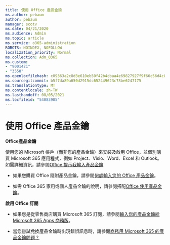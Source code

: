 ```yaml
---
title: 使用 Office 產品金鑰
ms.author: pebaum
author: pebaum
manager: scotv
ms.date: 04/21/2020
ms.audience: Admin
ms.topic: article
ms.service: o365-administration
ROBOTS: NOINDEX, NOFOLLOW
localization_priority: Normal
ms.collection: Adm_O365
ms.custom:
- "9001421"
- "3550"
ms.openlocfilehash: c09363a2c8d3e610eb50f42b4cbaa4e69827927f9f66c56d4c88b7ede3d85126
ms.sourcegitcommit: b5f7da89a650d2915dc652449623c78be6247175
ms.translationtype: MT
ms.contentlocale: zh-TW
ms.lasthandoff: 08/05/2021
ms.locfileid: "54083905"
---
```

# <a name="using-office-product-keys"></a>使用 Office 產品金鑰

**Office產品金鑰**

使用您的 Microsoft 帳戶（而非您的產品金鑰）來安裝及啟用 Office，並個別購買 Microsoft 365 應用程式，例如 Project、Visio、Word、Excel 和 Outlook。 如需詳細資訊，請參閱[Office 提示我輸入產品金鑰](https://support.office.com/article/12a5763a-d45c-4685-8c95-a44500213759?ui=en-US&rs=en-US&ad=US#bkmk_promptforpkey)

- 如果您購買 Office 隨附產品金鑰，請參閱[何處輸入您的 Office 產品金鑰](https://support.office.com/article/Where-to-enter-your-Office-product-key-0a82e5ae-739e-4b92-a6f4-2ec780c185db)。

- 如需 Office 365 家用或個人產品金鑰的說明，請參閱搭配[Office 使用產品金鑰](https://support.office.com/article/using-product-keys-with-office-12a5763a-d45c-4685-8c95-a44500213759)。

**啟用 Office 訂閱** 

- 如果您是從零售商店購買 Microsoft 365 訂閱，請參閱[輸入您的產品金鑰給 Microsoft 365 Apps 商務版](https://docs.microsoft.com/microsoft-365/commerce/enter-your-product-key)。

- 當您嘗試兌換產品金鑰時出現錯誤訊息時，請參閱[商務用 Microsoft 365 的產品金鑰問題？](https://docs.microsoft.com/microsoft-365/commerce/product-key-errors-and-solutions)
